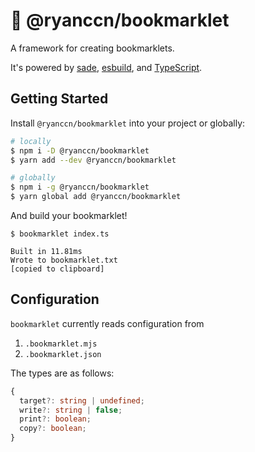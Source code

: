 # 🔖 @ryanccn/bookmarklet

A framework for creating bookmarklets.

It's powered by [sade](https://github.com/lukeed/sade), [esbuild](https://esbuild.github.io/), and [TypeScript](https://www.typescriptlang.org/).

## Getting Started

Install `@ryanccn/bookmarklet` into your project or globally:

```bash
# locally
$ npm i -D @ryanccn/bookmarklet
$ yarn add --dev @ryanccn/bookmarklet

# globally
$ npm i -g @ryanccn/bookmarklet
$ yarn global add @ryanccn/bookmarklet
```

And build your bookmarklet!

```console
$ bookmarklet index.ts

Built in 11.81ms
Wrote to bookmarklet.txt
[copied to clipboard]
```

## Configuration

`bookmarklet` currently reads configuration from

1. `.bookmarklet.mjs`
2. `.bookmarklet.json`

The types are as follows:

```ts
{
  target?: string | undefined;
  write?: string | false;
  print?: boolean;
  copy?: boolean;
}
```
